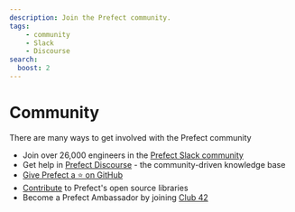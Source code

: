 ```yaml
---
description: Join the Prefect community.
tags:
    - community
    - Slack
    - Discourse
search:
  boost: 2
---
```


# Community

There are many ways to get involved with the Prefect community

- Join over 26,000 engineers in the [Prefect Slack community](https://prefect.io/slack)
- Get help in [Prefect Discourse](https://discourse.prefect.io/) - the community-driven knowledge base
- [Give Prefect a ⭐️ on GitHub](https://github.com/PrefectHQ/prefect)
- [Contribute](/contributing/overview/) to Prefect's open source libraries
- Become a Prefect Ambassador by joining [Club 42](https://www.prefect.io/community/club-42/)

